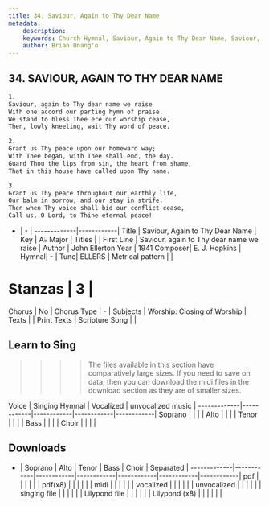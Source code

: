 ```yaml
---
title: 34. Saviour, Again to Thy Dear Name
metadata:
    description: 
    keywords: Church Hymnal, Saviour, Again to Thy Dear Name, Saviour, again to Thy dear name we raise, 
    author: Brian Onang'o
---
```



## 34. SAVIOUR, AGAIN TO THY DEAR NAME

```txt
1.
Saviour, again to Thy dear name we raise 
With one accord our parting hymn of praise. 
We stand to bless Thee ere our worship cease, 
Then, lowly kneeling, wait Thy word of peace. 

2.
Grant us Thy peace upon our homeward way; 
With Thee began, with Thee shall end, the day. 
Guard Thou the lips from sin, the heart from shame, 
That in this house have called upon Thy name. 

3.
Grant us Thy peace throughout our earthly life, 
Our balm in sorrow, and our stay in strife. 
Then when Thy voice shall bid our conflict cease, 
Call us, O Lord, to Thine eternal peace!

```

- |   -  |
-------------|------------|
Title | Saviour, Again to Thy Dear Name |
Key | A♭ Major |
Titles |  |
First Line | Saviour, again to Thy dear name we raise |
Author | John Ellerton
Year | 1941
Composer| E. J. Hopkins |
Hymnal|  - |
Tune| ELLERS |
Metrical pattern | |
# Stanzas | 3 |
Chorus | No |
Chorus Type | - |
Subjects | Worship: Closing of Worship |
Texts |  |
Print Texts | 
Scripture Song |  |
  
## Learn to Sing

>>>> The files available in this section have comparatively large sizes. If you need to save on data, then you can download the midi files in the download section as they are of smaller sizes.

Voice |  Singing Hymnal | Vocalized | unvocalized music |
-------------|------------|------------|------------|------------|
Soprano | | | |
Alto | | | |
Tenor | | | |
Bass | | | |
Choir | | | |

## Downloads

- |  Soprano | Alto | Tenor | Bass | Choir | Separated |
-------------|------------|------------|------------|------------|------------|------------|
pdf | | | | | |
pdf(x8) | | | | | |
midi | | | | | |
vocalized | | | | | |
unvocalized | | | | | |
singing file | | | | | |
Lilypond file | | | | | |
Lilypond (x8) | | | | | |
  